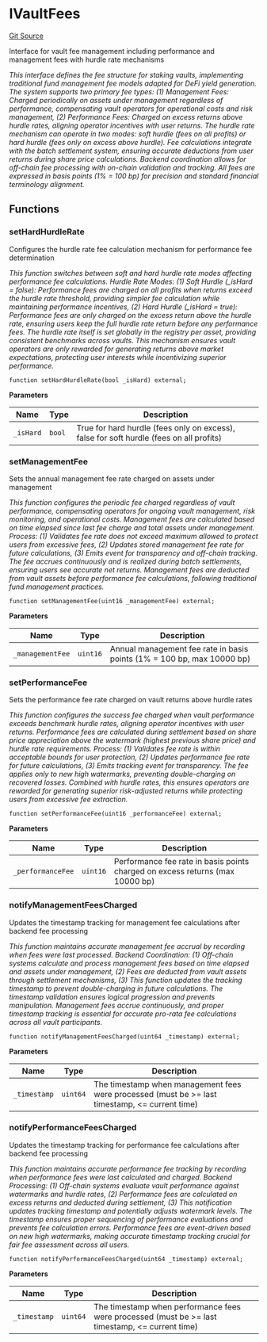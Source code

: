 # IVaultFees
[Git Source](https://github.com/VerisLabs/KAM/blob/3f66acab797e6ddb71d2b17eb97d3be17c371dac/src/interfaces/IVaultFees.sol)

Interface for vault fee management including performance and management fees with hurdle rate mechanisms

*This interface defines the fee structure for staking vaults, implementing traditional fund management fee
models adapted for DeFi yield generation. The system supports two primary fee types: (1) Management Fees: Charged
periodically on assets under management regardless of performance, compensating vault operators for operational
costs and risk management, (2) Performance Fees: Charged on excess returns above hurdle rates, aligning operator
incentives with user returns. The hurdle rate mechanism can operate in two modes: soft hurdle (fees on all profits)
or hard hurdle (fees only on excess above hurdle). Fee calculations integrate with the batch settlement system,
ensuring accurate deductions from user returns during share price calculations. Backend coordination allows for
off-chain fee processing with on-chain validation and tracking. All fees are expressed in basis points (1% = 100 bp)
for precision and standard financial terminology alignment.*


## Functions
### setHardHurdleRate

Configures the hurdle rate fee calculation mechanism for performance fee determination

*This function switches between soft and hard hurdle rate modes affecting performance fee calculations.
Hurdle Rate Modes: (1) Soft Hurdle (_isHard = false): Performance fees are charged on all profits when returns
exceed the hurdle rate threshold, providing simpler fee calculation while maintaining performance incentives,
(2) Hard Hurdle (_isHard = true): Performance fees are only charged on the excess return above the hurdle rate,
ensuring users keep the full hurdle rate return before any performance fees. The hurdle rate itself is set
globally in the registry per asset, providing consistent benchmarks across vaults. This mechanism ensures
vault operators are only rewarded for generating returns above market expectations, protecting user interests
while incentivizing superior performance.*


```solidity
function setHardHurdleRate(bool _isHard) external;
```
**Parameters**

|Name|Type|Description|
|----|----|-----------|
|`_isHard`|`bool`|True for hard hurdle (fees only on excess), false for soft hurdle (fees on all profits)|


### setManagementFee

Sets the annual management fee rate charged on assets under management

*This function configures the periodic fee charged regardless of vault performance, compensating operators
for ongoing vault management, risk monitoring, and operational costs. Management fees are calculated based on
time elapsed since last fee charge and total assets under management. Process: (1) Validates fee rate does not
exceed maximum allowed to protect users from excessive fees, (2) Updates stored management fee rate for future
calculations, (3) Emits event for transparency and off-chain tracking. The fee accrues continuously and is
realized during batch settlements, ensuring users see accurate net returns. Management fees are deducted from
vault assets before performance fee calculations, following traditional fund management practices.*


```solidity
function setManagementFee(uint16 _managementFee) external;
```
**Parameters**

|Name|Type|Description|
|----|----|-----------|
|`_managementFee`|`uint16`|Annual management fee rate in basis points (1% = 100 bp, max 10000 bp)|


### setPerformanceFee

Sets the performance fee rate charged on vault returns above hurdle rates

*This function configures the success fee charged when vault performance exceeds benchmark hurdle rates,
aligning operator incentives with user returns. Performance fees are calculated during settlement based on
share price appreciation above the watermark (highest previous share price) and hurdle rate requirements.
Process: (1) Validates fee rate is within acceptable bounds for user protection, (2) Updates performance fee
rate for future calculations, (3) Emits tracking event for transparency. The fee applies only to new high
watermarks, preventing double-charging on recovered losses. Combined with hurdle rates, this ensures operators
are rewarded for generating superior risk-adjusted returns while protecting users from excessive fee extraction.*


```solidity
function setPerformanceFee(uint16 _performanceFee) external;
```
**Parameters**

|Name|Type|Description|
|----|----|-----------|
|`_performanceFee`|`uint16`|Performance fee rate in basis points charged on excess returns (max 10000 bp)|


### notifyManagementFeesCharged

Updates the timestamp tracking for management fee calculations after backend fee processing

*This function maintains accurate management fee accrual by recording when fees were last processed.
Backend Coordination: (1) Off-chain systems calculate and process management fees based on time elapsed and
assets under management, (2) Fees are deducted from vault assets through settlement mechanisms, (3) This
function
updates the tracking timestamp to prevent double-charging in future calculations. The timestamp validation
ensures logical progression and prevents manipulation. Management fees accrue continuously, and proper timestamp
tracking is essential for accurate pro-rata fee calculations across all vault participants.*


```solidity
function notifyManagementFeesCharged(uint64 _timestamp) external;
```
**Parameters**

|Name|Type|Description|
|----|----|-----------|
|`_timestamp`|`uint64`|The timestamp when management fees were processed (must be >= last timestamp, <= current time)|


### notifyPerformanceFeesCharged

Updates the timestamp tracking for performance fee calculations after backend fee processing

*This function maintains accurate performance fee tracking by recording when performance fees were last
calculated and charged. Backend Processing: (1) Off-chain systems evaluate vault performance against watermarks
and hurdle rates, (2) Performance fees are calculated on excess returns and deducted during settlement,
(3) This notification updates tracking timestamp and potentially adjusts watermark levels. The timestamp ensures
proper sequencing of performance evaluations and prevents fee calculation errors. Performance fees are
event-driven
based on new high watermarks, making accurate timestamp tracking crucial for fair fee assessment across all
users.*


```solidity
function notifyPerformanceFeesCharged(uint64 _timestamp) external;
```
**Parameters**

|Name|Type|Description|
|----|----|-----------|
|`_timestamp`|`uint64`|The timestamp when performance fees were processed (must be >= last timestamp, <= current time)|


